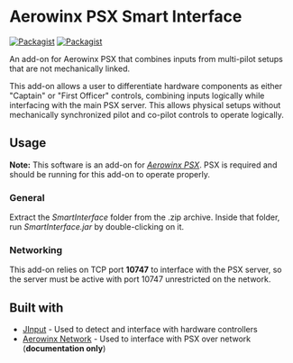 # Aerowinx PSX Smart Interface
[![Packagist](https://img.shields.io/badge/version-1.0-brightgreen.svg)](SmartInterface)
[![Packagist](https://img.shields.io/packagist/l/doctrine/orm.svg)](LICENSE.md)

An add-on for Aerowinx PSX that combines inputs from multi-pilot setups that are not mechanically linked.

This add-on allows a user to differentiate hardware components as either "Captain" or "First Officer" controls, combining inputs logically while interfacing with the main PSX server. This allows physical setups without mechanically synchronized pilot and co-pilot controls to operate logically.

## Usage
**Note:** This software is an add-on for [*Aerowinx PSX*](http://www.aerowinx.com/). PSX is required and should be running for this add-on to operate properly.

### General
Extract the *SmartInterface* folder from the .zip archive. Inside that folder, run *SmartInterface.jar* by double-clicking on it.

### Networking
This add-on relies on TCP port **10747** to interface with the PSX server, so the server must be active with port 10747 unrestricted on the network.

## Built with
* [JInput](https://github.com/jinput/jinput) - Used to detect and interface with hardware controllers
* [Aerowinx Network](http://aerowinx.com/assets/networkers/Network%20Documentation.txt) - Used to interface with PSX over network (**documentation only**)
